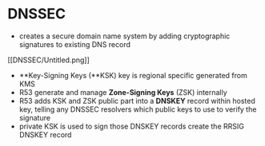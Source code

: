 # DNSSEC

- creates a secure domain name system by adding cryptographic signatures to existing DNS record

[[DNSSEC/Untitled.png]]

- **Key-Signing Keys (**KSK) key is regional specific generated from KMS
- R53 generate and manage **Zone-Signing Keys** (ZSK) internally
- R53 adds KSK and ZSK public part into a **DNSKEY** record within hosted key, telling any DNSSEC resolvers which public keys to use to verify the signature
- private KSK is used to sign those DNSKEY records create the RRSIG DNSKEY record
